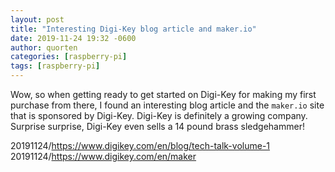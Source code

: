 ```yaml
---
layout: post
title: "Interesting Digi-Key blog article and maker.io"
date: 2019-11-24 19:32 -0600
author: quorten
categories: [raspberry-pi]
tags: [raspberry-pi]
---
```


Wow, so when getting ready to get started on Digi-Key for making my
first purchase from there, I found an interesting blog article and the
`maker.io` site that is sponsored by Digi-Key.  Digi-Key is definitely
a growing company.  Surprise surprise, Digi-Key even sells a 14 pound
brass sledgehammer!

20191124/https://www.digikey.com/en/blog/tech-talk-volume-1  
20191124/https://www.digikey.com/en/maker
